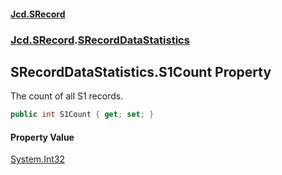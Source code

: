 #### [Jcd.SRecord](index.md 'index')
### [Jcd.SRecord](Jcd.SRecord.md 'Jcd.SRecord').[SRecordDataStatistics](Jcd.SRecord.SRecordDataStatistics.md 'Jcd.SRecord.SRecordDataStatistics')

## SRecordDataStatistics.S1Count Property

The count of all S1 records.

```csharp
public int S1Count { get; set; }
```

#### Property Value
[System.Int32](https://docs.microsoft.com/en-us/dotnet/api/System.Int32 'System.Int32')